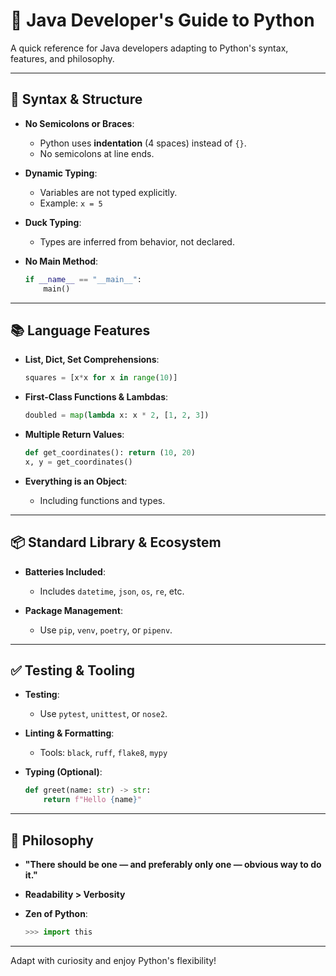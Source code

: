 
# 🐍 Java Developer's Guide to Python

A quick reference for Java developers adapting to Python's syntax, features, and philosophy.

---

## 📏 Syntax & Structure

- **No Semicolons or Braces**:
  - Python uses **indentation** (4 spaces) instead of `{}`.
  - No semicolons at line ends.

- **Dynamic Typing**:
  - Variables are not typed explicitly.
  - Example: `x = 5`

- **Duck Typing**:
  - Types are inferred from behavior, not declared.

- **No Main Method**:
  ```python
  if __name__ == "__main__":
      main()
  ```

---

## 📚 Language Features

- **List, Dict, Set Comprehensions**:
  ```python
  squares = [x*x for x in range(10)]
  ```

- **First-Class Functions & Lambdas**:
  ```python
  doubled = map(lambda x: x * 2, [1, 2, 3])
  ```

- **Multiple Return Values**:
  ```python
  def get_coordinates(): return (10, 20)
  x, y = get_coordinates()
  ```

- **Everything is an Object**:
  - Including functions and types.

---

## 📦 Standard Library & Ecosystem

- **Batteries Included**:
  - Includes `datetime`, `json`, `os`, `re`, etc.

- **Package Management**:
  - Use `pip`, `venv`, `poetry`, or `pipenv`.

---

## ✅ Testing & Tooling

- **Testing**:
  - Use `pytest`, `unittest`, or `nose2`.

- **Linting & Formatting**:
  - Tools: `black`, `ruff`, `flake8`, `mypy`

- **Typing (Optional)**:
  ```python
  def greet(name: str) -> str:
      return f"Hello {name}"
  ```

---

## 🧠 Philosophy

- **"There should be one — and preferably only one — obvious way to do it."**

- **Readability > Verbosity**

- **Zen of Python**:
  ```python
  >>> import this
  ```

---

Adapt with curiosity and enjoy Python's flexibility!
